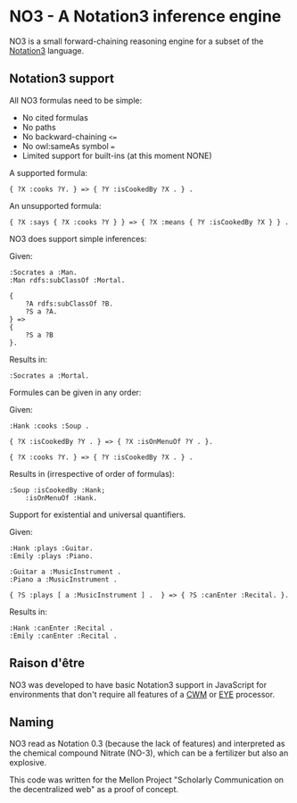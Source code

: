 # NO3 - A Notation3 inference engine

NO3 is a small forward-chaining reasoning engine for a subset of the [Notation3](https://w3c.github.io/N3/spec/) language.

## Notation3 support

All NO3 formulas need to be simple:

- No cited formulas
- No paths
- No backward-chaining `<=`
- No owl:sameAs symbol `=`
- Limited support for built-ins (at this moment NONE)

A supported formula:

```
{ ?X :cooks ?Y. } => { ?Y :isCookedBy ?X . } .
```

An unsupported formula:

```
{ ?X :says { ?X :cooks ?Y } } => { ?X :means { ?Y :isCookedBy ?X } } .
```

NO3 does support simple inferences:

Given:

```
:Socrates a :Man.
:Man rdfs:subClassOf :Mortal.

{
    ?A rdfs:subClassOf ?B. 
    ?S a ?A.
} => 
{
    ?S a ?B
}.
```

Results in:

```
:Socrates a :Mortal.
```

Formules can be given in any order:

Given:

```
:Hank :cooks :Soup .

{ ?X :isCookedBy ?Y . } => { ?X :isOnMenuOf ?Y . }.

{ ?X :cooks ?Y. } => { ?Y :isCookedBy ?X . } .
```

Results in (irrespective of order of formulas):

```
:Soup :isCookedBy :Hank;
    :isOnMenuOf :Hank.
```

Support for existential and universal quantifiers.

Given:

```
:Hank :plays :Guitar.
:Emily :plays :Piano.

:Guitar a :MusicInstrument .
:Piano a :MusicInstrument .

{ ?S :plays [ a :MusicInstrument ] .  } => { ?S :canEnter :Recital. }.
```

Results in:

```
:Hank :canEnter :Recital .
:Emily :canEnter :Recital .
```

## Raison d'être

NO3 was developed to have basic Notation3 support in JavaScript for environments
that don't require all features of a [CWM](https://github.com/sbp/cwm) or [EYE](https://josd.github.io/eye/) processor.

## Naming

NO3 read as Notation 0.3 (because the lack of features) and interpreted as the chemical compound 
Nitrate (NO-3), which can be a fertilizer but also an explosive.

This code was written for the Mellon Project "Scholarly Communication on the decentralized web" as
a proof of concept.
